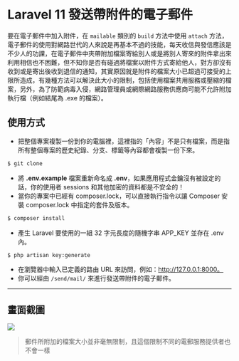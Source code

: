 # Laravel 11 發送帶附件的電子郵件

要在電子郵件中加入附件，在 `mailable` 類別的 `build` 方法中使用 `attach` 方法，電子郵件的使用對網路世代的人來說是再基本不過的技能，每天收信與發信應該是不少人的功課，在電子郵件中夾帶附加檔案寄給別人或是將別人寄來的附件拿出來利用相信也不困難，但不知你是否有碰過將檔案以附件方式寄給他人，對方卻沒有收到或是寄出後收到退信的通知，其實原因就是附件的檔案大小已超過可接受的上限所造成，有幾種方法可以解決此大小的限制，包括使用檔案共用服務或壓縮的檔案，另外，為了防範病毒入侵，網路管理員或網際網路服務供應商可能不允許附加執行檔（例如結尾為 .exe 的檔案）。

## 使用方式
- 把整個專案複製一份到你的電腦裡，這裡指的「內容」不是只有檔案，而是指所有整個專案的歷史紀錄、分支、標籤等內容都會複製一份下來。
```sh
$ git clone
```
- 將 __.env.example__ 檔案重新命名成 __.env__，如果應用程式金鑰沒有被設定的話，你的使用者 sessions 和其他加密的資料都是不安全的！
- 當你的專案中已經有 composer.lock，可以直接執行指令以讓 Composer 安裝 composer.lock 中指定的套件及版本。
```sh
$ composer install
```
- 產生 Laravel 要使用的一組 32 字元長度的隨機字串 APP_KEY 並存在 .env 內。
```sh
$ php artisan key:generate
```
- 在瀏覽器中輸入已定義的路由 URL 來訪問，例如：http://127.0.0.1:8000。
- 你可以經由 `/send/mail/` 來進行發送帶附件的電子郵件。

----
## 畫面截圖
![](https://i.imgur.com/PefsqfU.png)
> 郵件所附加的檔案大小並非毫無限制，且這個限制不同的電郵服務提供者也不會一樣
